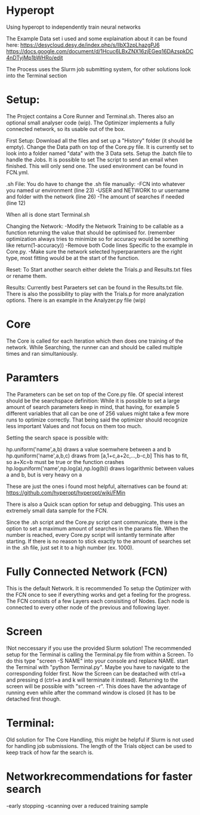 # Hyperopt
Using hyperopt to independently train neural networks

The Example Data set i used and some explaination about it can be found here:
https://desycloud.desy.de/index.php/s/llbX3zpLhazgPJ6
https://docs.google.com/document/d/1Hcuc6LBxZNX16zjEGeq16DAzspkDC4nDTyjMp1bWHRo/edit

The Process uses the Slurm job submitting system, for other solutions look into the Terminal section


# Setup:
The Project contains a Core Runner and Terminal.sh. Theres also an optional small analyser code (wip). The Optimizer implements a fully connected network, so its usable out of the box.

First Setup:
Download all the files and set up a "History" folder (it should be empty). Change the Data path on top of the Core.py file. It is currently set to look into a folder named "data" with the 3 Data sets. Setup the .batch file to handle the Jobs. It is possible to set The script to send an email when finished. This will only send one. The used environment can be found in FCN.yml.

.sh File:
You do have to change the .sh file manually:
-FCN into whatever you named ur environment (line 23)
-USER and NETWORK to ur username and folder with the network (line 26)
-The amount of searches if needed (line 12)

When all is done start Terminal.sh

Changing the Network:
-Modify the Network Training to be callable as a function returning the value that should be optimised for. (remember optimization always tries to minimize so for accuracy would be something like return(1-accuracy))
-Remove both Code lines Specific to the example in Core.py.
-Make sure the network selected hyperparamters are the right type, most fitting would be at the start of the function.

Reset:
To Start another search either delete the Trials.p and Results.txt files or rename them.

Results:
Currently best Paraeters set can be found in the Results.txt file. There is also the possibility to play with the Trials.p for more analyzation options. There is an example in the Analyzer.py file (wip)

# Core

The Core is called for each Iteration which then does one training of the network. 
While Searching, the runner can and should be called multiple times and ran simultaniously.

# Paramters

The Parameters can be set on top of the Core.py file. Of special interest should be the searchspace definition:
While it is possible to set a large amount of search parameters keep in mind, that having, for example 5 different variables that all can be one of 256 values might take a few more runs to optimize correctly. That being said the optimizer should recognize less important Values and not focus on them too much.

Setting the search space is possible with:

hp.uniform('name',a,b) draws a value soemwhere between a and b
hp.quniform('name',a,b,c) draws from [a,1+c,a+2c,...,b-c,b] This has to fit, so a+Xc=b must be true or the function crashes
hp.loguniform('name',np.log(a),np.log(b)) draws logarithmic between values a and b, but is very heavy on a

These are just the ones i found most helpful, alternatives can be found at:
https://github.com/hyperopt/hyperopt/wiki/FMin

There is also a Quick scan option for setup and debugging. This uses an extremely small data sample for the FCN.

Since the .sh script and the Core.py script cant communicate, there is the option to set a maximum amount of searches in the params file. When the number is reached, every Core.py script will isntantly terminate after starting. If there is no reason to stick exactly to the amount of searches set in the .sh file, just set it to a high number (ex. 1000).

# Fully Connected Network (FCN)

This is the default Network. It is recommended To setup the Optimizer with the FCN once to see if everything works and get a feeling for the progress. The FCN consists of a few Layers each consisiting of Nodes. Each node is connected to every other node of the previous and following layer. 

# Screen
!Not neccessary if you use the provided Slurm solution!
The recommended setup for the Terminal is calling the Terminal.py file from within a Screen. To do this type "screen -S NAME" into your console and replace NAME. start the Terminal with "python Terminal.py". Maybe you have to navigate to the corresponding folder first. Now the Screen can be deatached with ctrl+a and pressing d (ctrl+a and k will terminate it instead). Returning to the screen will be possible with "screen -r". This does have the advantage of running even while after the command window is closed (it has to be detached first though. 

# Terminal:

Old solution for The Core Handling, this might be helpful if Slurm is not used for handling job submissions. The length of the Trials object can be used to keep track of how far the search is. 

# Networkrecommendations for faster search

-early stopping
-scanning over a reduced training sample
